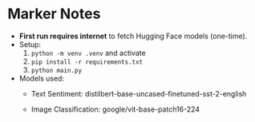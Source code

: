 # Marker Notes

- **First run requires internet** to fetch Hugging Face models (one-time).
- Setup:
  1) `python -m venv .venv` and activate
  2) `pip install -r requirements.txt`
  3) `python main.py`
- Models used:
  - Text Sentiment: distilbert-base-uncased-finetuned-sst-2-english

  - Image Classification: google/vit-base-patch16-224
